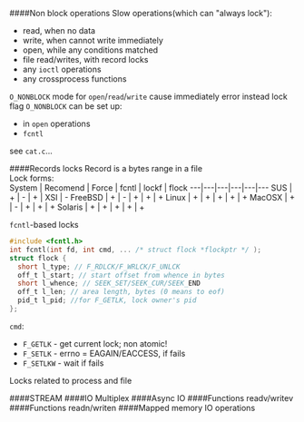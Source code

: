 ####Non block operations
Slow operations(which can "always lock"):  
 - read, when no data
 - write, when cannot write immediately
 - open, while any conditions matched
 - file read/writes, with record locks
 - any `ioctl` operations
 - any crossprocess functions

`O_NONBLOCK` mode for `open`/`read`/`write` cause immediately error instead lock
 flag `O_NONBLOCK` can be set up:
 - in `open` operations
 - `fcntl`

see `cat.c`...

####Records locks
 Record is a bytes range in a file  
Lock forms:  
System | Recomend | Force | fcntl | lockf | flock
---|---|---|---|---|---
SUS     | + | - | + | XSI | -
FreeBSD | + | - | + | + | +
Linux   | + | + | + | + | +
MacOSX  | + | - | + | + | +
Solaris | + | + | + | + | +

`fcntl`-based locks  
```c
#include <fcntl.h>
int fcntl(int fd, int cmd, ... /* struct flock *flockptr */ );
struct flock {
  short l_type; // F_RDLCK/F_WRLCK/F_UNLCK
  off_t l_start; // start offset from whence in bytes
  short l_whence; // SEEK_SET/SEEK_CUR/SEEK_END
  off_t l_len; // area length, bytes (0 means to eof)
  pid_t l_pid; //for F_GETLK, lock owner's pid
};
```
`cmd`: 
 - `F_GETLK` - get current lock; non atomic!
 - `F_SETLK` - errno = EAGAIN/EACCESS, if fails
 - `F_SETLKW` - wait if fails

Locks related to process and file  



####STREAM
####IO Multiplex
####Async IO
####Functions readv/writev
####Functions readn/writen
####Mapped memory IO operations

